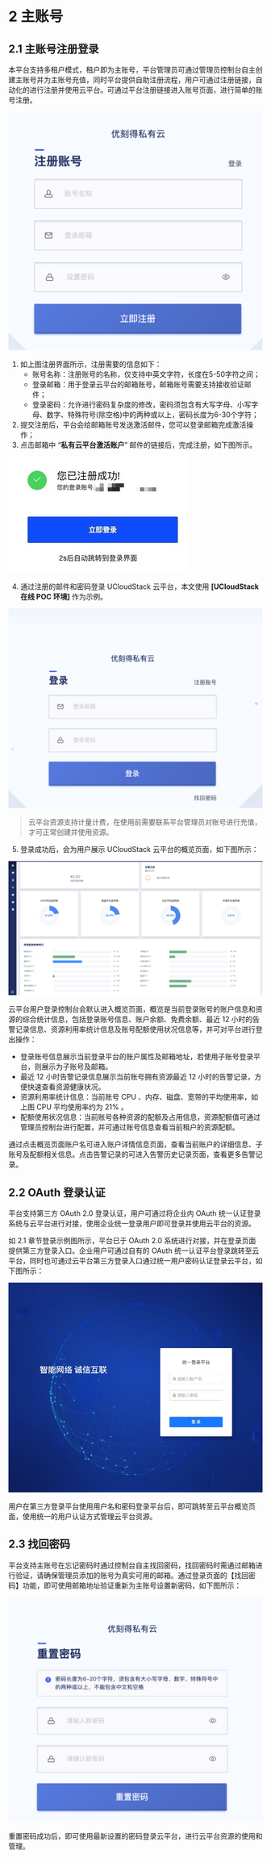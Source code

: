 # 2 主账号

## 2.1 主账号注册登录

本平台支持多租户模式，租户即为主账号，平台管理员可通过管理员控制台自主创建主账号并为主账号充值，同时平台提供自助注册流程，用户可通过注册链接，自动化的进行注册并使用云平台。可通过平台注册链接进入账号页面，进行简单的账号注册。

![register](../images/userguide/register.png)

1. 如上图注册界面所示，注册需要的信息如下：
   * 账号名称：注册账号的名称，仅支持中英文字符，长度在5-50字符之间；
   * 登录邮箱：用于登录云平台的邮箱账号，邮箱账号需要支持接收验证邮件；
   * 登录密码：允许进行密码复杂度的修改，密码须包含有大写字母、小写字母、数字、特殊符号(除空格)中的两种或以上，密码长度为6-30个字符；
2. 提交注册后，平台会给邮箱账号发送激活邮件，您可以登录邮箱完成激活操作；
3. 点击邮箱中 “**私有云平台激活账户**” 邮件的链接后，完成注册，如下图所示。

![register1](../images/userguide/register1.png)

4. 通过注册的邮件和密码登录 UCloudStack 云平台，本文使用 **[UCloudStack 在线 POC 环境]** 作为示例。

![login.png](../images/userguide/login.png)

> 云平台资源支持计量计费，在使用前需要联系平台管理员对账号进行充值，才可正常创建并使用资源。

5. 登录成功后，会为用户展示 UCloudStack 云平台的概览页面，如下图所示：

![generalview](../images/userguide/generalview.png)

云平台用户登录控制台会默认进入概览页面，概览是当前登录账号的账户信息和资源的综合统计信息，包括登录账号信息、账户余额、免费余额、最近 12 小时的告警记录信息、资源利用率统计信息及账号配额使用状况信息等，并可对平台进行登出操作：

- 登录账号信息展示当前登录平台的账户属性及邮箱地址，若使用子账号登录平台，则展示为子账号及邮箱。
- 最近 12 小时告警记录信息展示当前账号拥有资源最近 12 小时的告警记录，方便快速查看资源健康状况。
- 资源利用率统计信息：当前账号 CPU 、内存、磁盘、宽带的平均使用率，如上图 CPU 平均使用率约为 21% 。
- 配额使用状况信息：当前账号各种资源的配额及占用信息，资源配额值可通过管理员控制台进行配置，并可通过账号信息查看当前租户的资源配额。

通过点击概览页面账户名可进入账户详情信息页面，查看当前账户的详细信息、子账号及配额相关信息。点击告警记录的可进入告警历史记录页面，查看更多告警记录。

## 2.2 OAuth 登录认证

平台支持第三方 OAuth 2.0 登录认证，用户可通过将企业内 OAuth 统一认证登录系统与云平台进行对接，使用企业统一登录用户即可登录并使用云平台的资源。

如 2.1 章节登录示例图所示，平台已于 OAuth 2.0 系统进行对接，并在登录页面提供第三方登录入口。企业用户可通过自有的 OAuth 统一认证平台登录跳转至云平台，同时也可通过云平台第三方登录入口通过统一用户密码认证登录云平台，如下图所示：

![OAuth](../images/userguide/OAuth.png)

用户在第三方登录平台使用用户名和密码登录平台后，即可跳转至云平台概览页面，使用统一的用户认证方式管理云平台资源。

## 2.3 找回密码

平台支持主账号在忘记密码时通过控制台自主找回密码，找回密码时需通过邮箱进行验证，请确保管理员添加的账号为真实可用的邮箱。通过登录页面的【找回密码】功能，即可使用邮箱地址验证重新为主账号设置新密码，如下图所示：

![resetpass](../images/userguide/resetpass.png)

重置密码成功后，即可使用最新设置的密码登录云平台，进行云平台资源的使用和管理。







